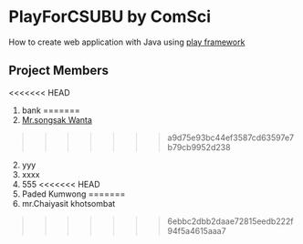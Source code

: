 # PlayForCSUBU by ComSci
How to create web application with Java using [play framework](http://www.playframework.com)

## Project Members
<<<<<<< HEAD
1. bank
=======
1. [Mr.songsak Wanta](https://github.com/tapgabee)
>>>>>>> a9d75e93bc44ef3587cd63597e7b79cb9952d238
2. yyy
3. xxxx
4. 555
<<<<<<< HEAD
9. Paded Kumwong
=======
5. mr.Chaiyasit khotsombat
>>>>>>> 6ebbc2dbb2daae72815eedb222f94f5a4615aaa7
